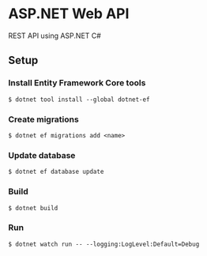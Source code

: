 # ASP.NET Web API

REST API using ASP.NET C#

## Setup

### Install Entity Framework Core tools

    $ dotnet tool install --global dotnet-ef

### Create migrations

    $ dotnet ef migrations add <name>


### Update database

    $ dotnet ef database update

### Build

    $ dotnet build

### Run

    $ dotnet watch run -- --logging:LogLevel:Default=Debug
